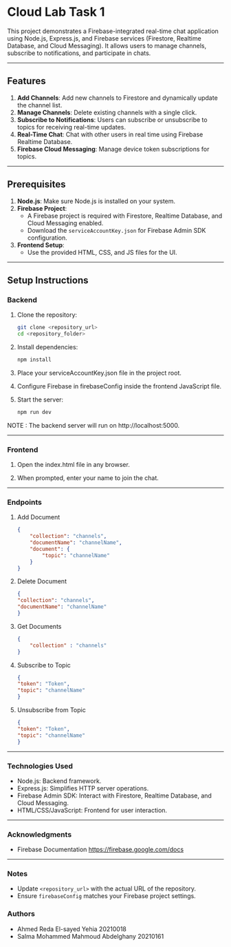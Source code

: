# Cloud Lab Task 1

This project demonstrates a Firebase-integrated real-time chat application using Node.js, Express.js, and Firebase services (Firestore, Realtime Database, and Cloud Messaging). It allows users to manage channels, subscribe to notifications, and participate in chats.

---

## Features

1. **Add Channels**: Add new channels to Firestore and dynamically update the channel list.
2. **Manage Channels**: Delete existing channels with a single click.
3. **Subscribe to Notifications**: Users can subscribe or unsubscribe to topics for receiving real-time updates.
4. **Real-Time Chat**: Chat with other users in real time using Firebase Realtime Database.
5. **Firebase Cloud Messaging**: Manage device token subscriptions for topics.

---

## Prerequisites

1. **Node.js**: Make sure Node.js is installed on your system.
2. **Firebase Project**:
   - A Firebase project is required with Firestore, Realtime Database, and Cloud Messaging enabled.
   - Download the `serviceAccountKey.json` for Firebase Admin SDK configuration.
3. **Frontend Setup**:
   - Use the provided HTML, CSS, and JS files for the UI.

---

## Setup Instructions

### Backend

1. Clone the repository:
   ```bash
   git clone <repository_url>
   cd <repository_folder>
2. Install dependencies:
    ```bash
    npm install
3. Place your serviceAccountKey.json file in the project root.

4. Configure Firebase in firebaseConfig inside the frontend JavaScript file.

5. Start the server:
    ```bash
    npm run dev
NOTE : The backend server will run on http://localhost:5000.

---

### Frontend

1. Open the index.html file in any browser.

2. When prompted, enter your name to join the chat.

--- 

### Endpoints

1. Add Document
    ```Json
    {
        "collection": "channels",
        "documentName": "channelName",
        "document": {
            "topic": "channelName"
        }
    }
2. Delete Document
    ```Json
    {
    "collection": "channels",
    "documentName": "channelName"
    }
3. Get Documents
    ```Json
    {
        "collection" : "channels"
    }
4. Subscribe to Topic
    ```Json
    {
    "token": "Token",
    "topic": "channelName"
    }
5. Unsubscribe from Topic
    ```Json
    {
    "token": "Token",
    "topic": "channelName"
    }
---
### Technologies Used

- Node.js: Backend framework.
- Express.js: Simplifies HTTP server operations.
- Firebase Admin SDK: Interact with Firestore, Realtime Database, and Cloud Messaging.
- HTML/CSS/JavaScript: Frontend for user interaction.

---

### Acknowledgments

- Firebase Documentation https://firebase.google.com/docs

---

### Notes

- Update `<repository_url>` with the actual URL of the repository.
- Ensure `firebaseConfig` matches your Firebase project settings.

### Authors
- Ahmed Reda El-sayed Yehia 20210018
- Salma Mohammed Mahmoud Abdelghany 20210161
